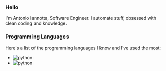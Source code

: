 ### Hello
I'm Antonio Iannotta, Software Engineer. I automate stuff, obsessed with clean coding and knowledge.
### Programming Languages
Here's a list of the programming languages I know and I've used the most:
* ![python](https://img.shields.io/static/v1?logo=python&label=&message=python&color=36465D&logoColor=AAA&style=flat-square&link=)
* ![python](https://img.shields.io/static/v1?logo=java&label=&message=java&color=36465D&logoColor=AAA&style=flat-square&link=)
